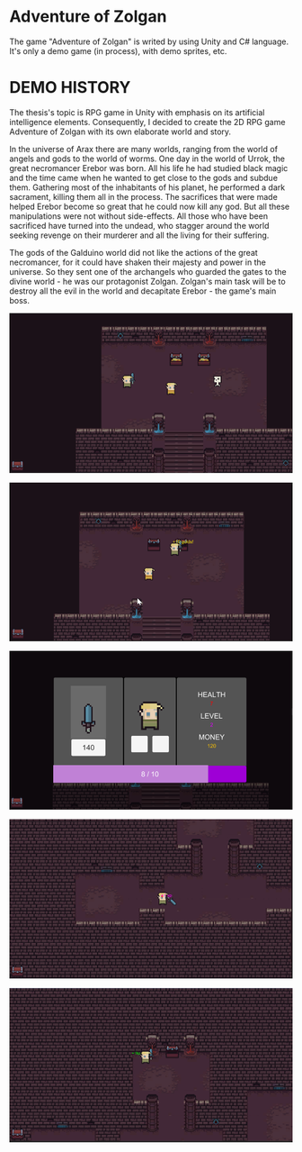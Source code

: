 # Adventure of Zolgan
The game "Adventure of Zolgan" is writed by using Unity and C# language. It's only a demo game (in process), with demo sprites, etc.
# DEMO HISTORY
The thesis's topic is RPG game in Unity with emphasis on its artificial intelligence elements. Consequently, I decided to create the 2D RPG game Adventure of Zolgan with its own elaborate world and story. 

In the universe of Arax there are many worlds, ranging from the world of angels and gods to the world of worms. One day in the world of Urrok, the great necromancer Erebor was born. All his life he had studied black magic and the time came when he wanted to get close to the gods and subdue them. Gathering most of the inhabitants of his planet, he performed a dark sacrament, killing them all in the process. The sacrifices that were made helped Erebor become so great that he could now kill any god. But all these manipulations were not without side-effects. All those who have been sacrificed have turned into the undead, who stagger around the world seeking revenge on their murderer and all the living for their suffering. 

The gods of the Galduino world did not like the actions of the great necromancer, for it could have shaken their majesty and power in the universe. So they sent one of the archangels who guarded the gates to the divine world - he was our protagonist Zolgan. Zolgan's main task will be to destroy all the evil in the world and decapitate Erebor - the game's main boss.

![Alt text](photos/photo1.png "a screenshot from the game")

![Alt text](photos/photo2.png "a screenshot from the game")

![Alt text](photos/photo3.png "a screenshot from the game")

![Alt text](photos/photo4.png "a screenshot from the game")

![Alt text](photos/photo5.png "a screenshot from the game")
